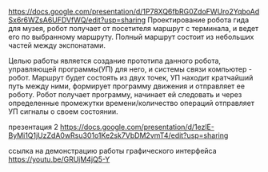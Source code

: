 https://docs.google.com/presentation/d/1P78XQ6fbRG0ZdoFWUro2YqboAdSx6r6WZsA6UFDVfWQ/edit?usp=sharing
Проектирование робота гида для музея, робот получает от посетителя маршрут с терминала, и ведет его по выбранному маршруту. 
Полный маршрут состоит из небольших частей между экспонатами.

Целью работы является создание прототипа данного робота, управляющей программы(УП) для него, и системы связи компьютер - робот.
Маршрут будет состоять из двух точек, УП находит кратчайший путь между ними, формирует программу движения и отправляет ее роботу. 
Робот получает программу, начинает ей следовать и через определенные промежутки времени/количество операций отправляет УП сигналы о своем состоянии.

презентация 2
https://docs.google.com/presentation/d/1ezlE-ByMi1Q1jUzZdA0wRsu301o1Ke2sk7VbDM2vmT4/edit?usp=sharing

ссылка на демонстрацию работы графического интерфейса  https://youtu.be/GRUjM4jQ5-Y